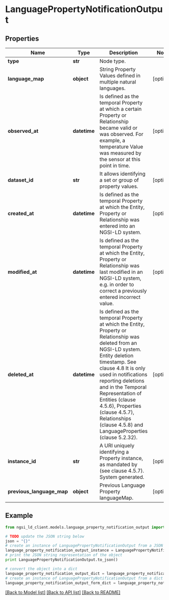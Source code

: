# LanguagePropertyNotificationOutput


## Properties
Name | Type | Description | Notes
------------ | ------------- | ------------- | -------------
**type** | **str** | Node type.  | 
**language_map** | **object** | String Property Values defined in multiple natural languages.  | [optional] 
**observed_at** | **datetime** | Is defined as the temporal Property at which a certain Property or Relationship became valid or was observed. For example, a temperature Value was measured by the sensor at this point in time.  | [optional] 
**dataset_id** | **str** | It allows identifying a set or group of property values.  | [optional] 
**created_at** | **datetime** | Is defined as the temporal Property at which the Entity, Property or Relationship was entered into an NGSI-LD system.  | [optional] 
**modified_at** | **datetime** | Is defined as the temporal Property at which the Entity, Property or Relationship was last modified in an NGSI-LD system, e.g. in order to correct a previously entered incorrect value.  | [optional] 
**deleted_at** | **datetime** | Is defined as the temporal Property at which the Entity, Property or Relationship was deleted from an NGSI-LD system.  Entity deletion timestamp. See clause 4.8 It is only used in notifications reporting deletions and in the Temporal Representation of Entities (clause 4.5.6), Properties (clause 4.5.7), Relationships (clause 4.5.8) and LanguageProperties (clause 5.2.32).  | [optional] 
**instance_id** | **str** | A URI uniquely identifying a Property instance, as mandated by (see clause 4.5.7). System generated.  | [optional] 
**previous_language_map** | **object** | Previous Language Property languageMap.  | [optional] 

## Example

```python
from ngsi_ld_client.models.language_property_notification_output import LanguagePropertyNotificationOutput

# TODO update the JSON string below
json = "{}"
# create an instance of LanguagePropertyNotificationOutput from a JSON string
language_property_notification_output_instance = LanguagePropertyNotificationOutput.from_json(json)
# print the JSON string representation of the object
print LanguagePropertyNotificationOutput.to_json()

# convert the object into a dict
language_property_notification_output_dict = language_property_notification_output_instance.to_dict()
# create an instance of LanguagePropertyNotificationOutput from a dict
language_property_notification_output_form_dict = language_property_notification_output.from_dict(language_property_notification_output_dict)
```
[[Back to Model list]](../README.md#documentation-for-models) [[Back to API list]](../README.md#documentation-for-api-endpoints) [[Back to README]](../README.md)


